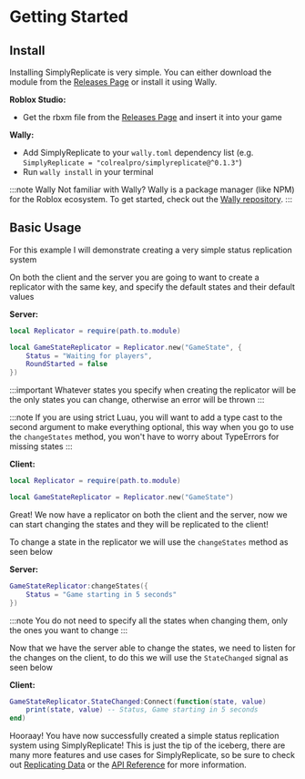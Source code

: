 # Getting Started

## Install

Installing SimplyReplicate is very simple. You can either download the module from the [Releases Page](https://github.com/ColRealPro/SimplyReplicate/releases) or install it using Wally.

**Roblox Studio:**
- Get the rbxm file from the [Releases Page](https://github.com/ColRealPro/SimplyReplicate/releases) and insert it into your game

**Wally:**
- Add SimplyReplicate to your `wally.toml` dependency list (e.g. `SimplyReplicate = "colrealpro/simplyreplicate@^0.1.3"`)
- Run `wally install` in your terminal

:::note Wally
Not familiar with Wally? Wally is a package manager (like NPM) for the Roblox ecosystem.
To get started, check out the [Wally repository](https://github.com/UpliftGames/wally).
:::

## Basic Usage

For this example I will demonstrate creating a very simple status replication system

On both the client and the server you are going to want to create a replicator with the same key, and specify the default states and their default values

**Server:**
```lua
local Replicator = require(path.to.module)

local GameStateReplicator = Replicator.new("GameState", {
	Status = "Waiting for players",
	RoundStarted = false
})
```

:::important
Whatever states you specify when creating the replicator will be the only states you can change, otherwise an error will be thrown
:::

:::note
If you are using strict Luau, you will want to add a type cast to the second argument to make everything optional, this way when you go to use the `changeStates` method, you won't have to worry about TypeErrors for missing states
:::

**Client:**
```lua
local Replicator = require(path.to.module)

local GameStateReplicator = Replicator.new("GameState")
```

Great! We now have a replicator on both the client and the server, now we can start changing the states and they will be replicated to the client!

To change a state in the replicator we will use the `changeStates` method as seen below

**Server:**
```lua
GameStateReplicator:changeStates({
	Status = "Game starting in 5 seconds"
})
```

:::note
You do not need to specify all the states when changing them, only the ones you want to change
:::

Now that we have the server able to change the states, we need to listen for the changes on the client, to do this we will use the `StateChanged` signal as seen below

**Client:**
```lua
GameStateReplicator.StateChanged:Connect(function(state, value)
	print(state, value) -- Status, Game starting in 5 seconds
end)
```

Hooraay! You have now successfully created a simple status replication system using SimplyReplicate! This is just the tip of the iceberg, there are many more features and use cases for SimplyReplicate, so be sure to check out [Replicating Data](replicatingdata.md) or the [API Reference](/api/Replicator) for more information.